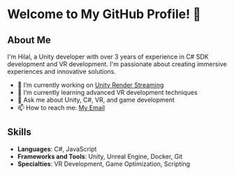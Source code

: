 # Welcome to My GitHub Profile! 👋

## About Me

I'm Hilal, a Unity developer with over 3 years of experience in C# SDK development and VR development. I'm passionate about creating immersive experiences and innovative solutions.

- 🔭 I’m currently working on [Unity Render Streaming](https://github.com/Unity-Technologies/UnityRenderStreaming)
- 🌱 I’m currently learning advanced VR development techniques
- 💬 Ask me about Unity, C#, VR, and game development
- 📫 How to reach me: [My Email](hayriye.hilal@outlook.com)

## Skills

- **Languages**: C#, JavaScript
- **Frameworks and Tools**: Unity, Unreal Engine, Docker, Git
- **Specialties**: VR Development, Game Optimization, Scripting



